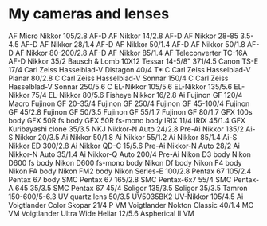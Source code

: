 # My cameras and lenses

AF Micro Nikkor 105/2.8 AF-D
AF Nikkor 14/2.8 AF-D
AF Nikkor 28-85 3.5-4.5 AF-D
AF Nikkor 28/1.4 AF-D
AF Nikkor 50/1.4 AF-D
AF Nikkor 50/1.8 AF-D
AF Nikkor 80-200/2.8 AF-D
AF Nikkor 85/1.4
AF Teleconverter TC-16A
AF-D Nikkor 35/2
Bausch & Lomb 10X12 Tessar 14-5/8" 371/4.5
Canon TS-E 17/4
Carl Zeiss Hasselblad-V Distagon 40/4 T* C
Carl Zeiss Hasselblad-V Planar 80/2.8 C
Carl Zeiss Hasselblad-V Sonnar 150/4 C
Carl Zeiss Hasselblad-V Sonnar 250/5.6 C
EL-Nikkor 105/5.6
EL-Nikkor 135/5.6
EL-Nikkor 75/4
EL-Nikkor 80/5.6
Fisheye Nikkor 16/2.8 Ai
Fujinon GF 120/4 Macro
Fujinon GF 20-35/4
Fujinon GF 250/4
Fujinon GF 45-100/4
Fujinon GF 45/2.8
Fujinon GF 50/3.5
Fujinon GF 55/1.7
Fujinon GF 80/1.7
GFX 100s body
GFX 50R fs body
GFX 50R fs-mono body
IRIX 11/4
IRIX 45/1.4 GFX
Kuribayashi clone 35/3.5
NKJ Nikkor-N Auto 24/2.8 Pre-Ai
Nikkor 135/2 Ai-S
Nikkor 20/3.5 Ai
Nikkor 50/1.8 Ai
Nikkor 55/1.2 Ai
Nikkor 85/1.4 Ai-S
Nikkor ED 300/2.8 Ai
Nikkor QD-C 15/5.6 Pre-Ai
Nikkor-N Auto 28/2 Ai
Nikkor-N Auto 35/1.4 Ai
Nikkor-Q Auto 200/4 Pre-Ai
Nikon D3 body
Nikon D600 fs body
Nikon D600 fs-mono body
Nikon Df body
Nikon F4 body
Nikon FA body
Nikon FM2 body
Nikon Series-E 100/2.8
Pentax 67 105/2.4
Pentax 67 body
SMC Pentax 67 165/2.8
SMC Pentax-6x7 55/4
SMC Pentax-A 645 35/3.5
SMC Pentax 67 45/4
Soligor 135/3.5
Soligor 35/3.5
Tamron 150-600/5-6.3
UV quartz lens 50/3.5 UV5035BK2
UV-Nikkor 105/4.5 Ai
Voigtlander Color Skopar 21/4 P VM
Voigtlander Nokton Classic 40/1.4 MC VM
Voigtlander Ultra Wide Heliar 12/5.6 Aspherical II VM
